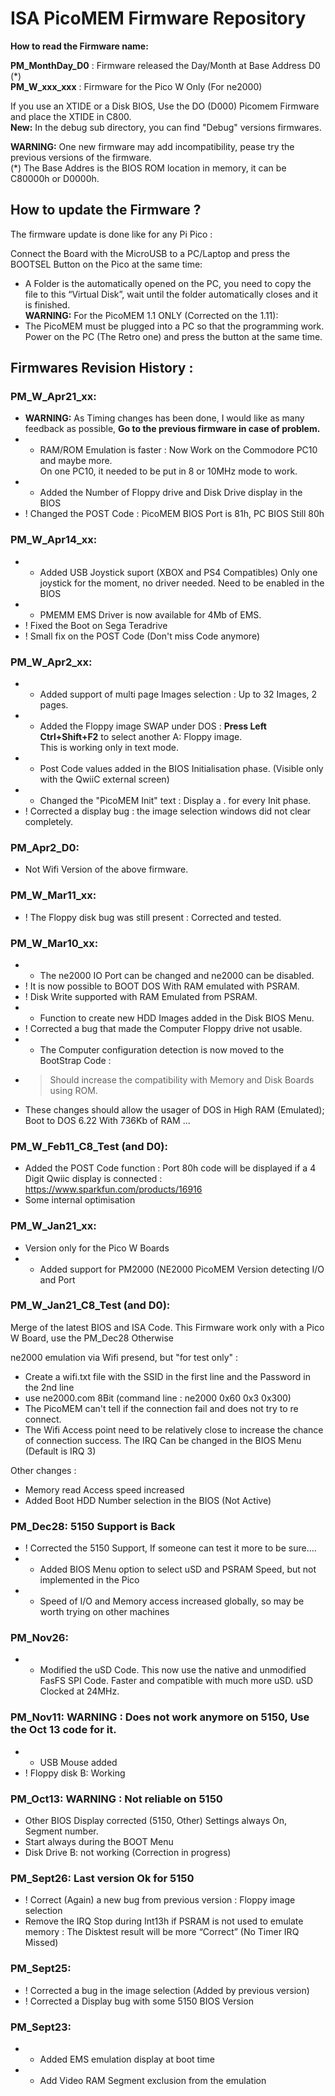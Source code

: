 # ISA PicoMEM Firmware Repository

**How to read the Firmware name:**<br /> 

**PM_MonthDay_D0** : Firmware released the Day/Month at Base Address D0 (*)<br />
**PM_W_xxx_xxx**   : Firmware for the Pico W Only (For ne2000)

If you use an XTIDE or a Disk BIOS, Use the DO (D000) Picomem Firmware and place the XTIDE in C800.<br />
**New:** In the debug sub directory, you can find "Debug" versions firmwares.<br />

**WARNING:** One new firmware may add incompatibility, pease try the previous versions of the firmware.<br />
(*) The Base Addres is the BIOS ROM location in memory, it can be C80000h or D0000h.<br />

## How to update the Firmware ?

The firmware update is done like for any Pi Pico : 

Connect the Board with the MicroUSB to a PC/Laptop and press the BOOTSEL Button on the Pico at the same time:
- A Folder is the automatically opened on the PC, you need to copy the file to this “Virtual Disk”, 
  wait until the folder automatically closes and it is finished.<br />
**WARNING:** For the PicoMEM 1.1 ONLY (Corrected on the 1.11): 
- The PicoMEM must be plugged into a PC so that the programming work. 
  Power on the PC (The Retro one) and press the button at the same time.

## Firmwares Revision History : 

### PM_W_Apr21_xx:
- **WARNING:** As Timing changes has been done, I would like as many feedback as possible, **Go to the previous firmware in case of problem.**
- + RAM/ROM Emulation is faster : Now Work on the Commodore PC10 and maybe more.<br />
    On one PC10, it needed to be put in 8 or 10MHz mode to work.
- + Added the Number of Floppy drive and Disk Drive display in the BIOS
- ! Changed the POST Code : PicoMEM BIOS Port is 81h, PC BIOS Still 80h

### PM_W_Apr14_xx:
- + Added USB Joystick suport (XBOX and PS4 Compatibles) Only one joystick for the moment, no driver needed. Need to be enabled in the BIOS
- + PMEMM EMS Driver is now available for 4Mb of EMS.
- ! Fixed the Boot on Sega Teradrive
- ! Small fix on the POST Code (Don't miss Code anymore)

### PM_W_Apr2_xx:
- + Added support of multi page Images selection : Up to 32 Images, 2 pages.
- + Added the Floppy image SWAP under DOS : **Press Left Ctrl+Shift+F2** to select another A: Floppy image.<br />
    This is working only in text mode.
- + Post Code values added in the BIOS Initialisation phase. (Visible only with the QwiiC external screen)
- + Changed the "PicoMEM Init" text : Display a . for every Init phase.
- ! Corrected a display bug : the image selection windows did not clear completely.

### PM_Apr2_D0:
- Not Wifi Version of the above firmware.

### PM_W_Mar11_xx:
- ! The Floppy disk bug was still present : Corrected and tested.

### PM_W_Mar10_xx:
- + The ne2000 IO Port can be changed and ne2000 can be disabled.
- ! It is now possible to BOOT DOS With RAM emulated with PSRAM.
- ! Disk Write supported with RAM Emulated from PSRAM.
- + Function to create new HDD Images added in the Disk BIOS Menu.
- ! Corrected a bug that made the Computer Floppy drive not usable.
- + The Computer configuration detection is now moved to the BootStrap Code :
-   > Should increase the compatibility with Memory and Disk Boards using ROM.
- These changes should allow the usager of DOS in High RAM (Emulated); Boot to DOS 6.22 With 736Kb of RAM ...

### PM_W_Feb11_C8_Test (and D0):
- Added the POST Code function : Port 80h code will be displayed if a 4 Digit Qwiic display is connected :
<br /> https://www.sparkfun.com/products/16916
- Some internal optimisation  

### PM_W_Jan21_xx:

- Version only for the Pico W Boards
- + Added support for PM2000 (NE2000 PicoMEM Version detecting I/O and Port  

### PM_W_Jan21_C8_Test (and D0): 
Merge of the latest BIOS and ISA Code.
This Firmware work only with a Pico W Board, use the PM_Dec28 Otherwise

ne2000 emulation via Wifi presend, but "for test only" :
- Create a wifi.txt file with the SSID in the first line and the Password in the 2nd line
- use ne2000.com 8Bit (command line : ne2000 0x60 0x3 0x300)
- The PicoMEM can't tell if the connection fail and does not try to re connect.
- The Wifi Access point need to be relatively close to increase the chance of connection success. 
The IRQ Can be changed in the BIOS Menu (Default is IRQ 3)

Other changes :
- Memory read Access speed increased
- Added Boot HDD Number selection in the BIOS (Not Active)

### PM_Dec28: 5150 Support is Back
- ! Corrected the 5150 Support, If someone can test it more to be sure….
- + Added BIOS Menu option to select uSD and PSRAM Speed, but not implemented in the Pico
- + Speed of I/O and Memory access increased globally, so may be worth trying on other machines

### PM_Nov26: 
- + Modified the uSD Code. This now use the native and unmodified FasFS SPI Code.
    Faster and compatible with much more uSD. uSD Clocked at 24MHz.

### PM_Nov11: WARNING : Does not work anymore on 5150, Use the Oct 13 code for it.
- + USB Mouse added
- ! Floppy disk B: Working

### PM_Oct13: WARNING : Not reliable on 5150
- Other BIOS Display corrected (5150, Other) Settings always On, Segment number.
- Start always during the BOOT Menu
- Disk Drive B: not working (Correction in progress)

### PM_Sept26: Last version Ok for 5150
- ! Correct (Again) a new bug from previous version : Floppy image selection
- Remove the IRQ Stop during Int13h if PSRAM is not used to emulate memory : 
   The Disktest result will be more “Correct” (No Timer IRQ Missed)

### PM_Sept25:
- ! Corrected a bug in the image selection (Added by previous version)
- ! Corrected a Display bug with some 5150 BIOS Version

### PM_Sept23:
- + Added EMS emulation display at boot time
- + Add Video RAM Segment exclusion from the emulation
